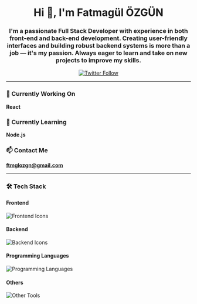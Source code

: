 <h1 align="center">Hi 👋, I'm Fatmagül ÖZGÜN</h1>
<h3 align="center">
  I'm a passionate Full Stack Developer with experience in both front-end and back-end development.  
  Creating user-friendly interfaces and building robust backend systems is more than a job — it's my passion.  
  Always eager to learn and take on new projects to improve my skills.
</h3>

<p align="center">
  <a href="https://twitter.com/" target="_blank">
    <img src="https://img.shields.io/twitter/follow/?logo=twitter&style=for-the-badge" alt="Twitter Follow" />
  </a>
</p>

---

### 🔭 Currently Working On  
**React**

### 🌱 Currently Learning  
**Node.js**

### 📫 Contact Me  
**ftmglozgn@gmail.com**

---

### 🛠️ Tech Stack

#### Frontend  
<img src="https://skillicons.dev/icons?i=html,css,bootstrap,react,nextjs" alt="Frontend Icons" />

#### Backend  
<img src="https://skillicons.dev/icons?i=nodejs" alt="Backend Icons" />

#### Programming Languages  
<img src="https://skillicons.dev/icons?i=cs,js,java,python" alt="Programming Languages" />

#### Others  
<img src="https://skillicons.dev/icons?i=git,mysql" alt="Other Tools" />
